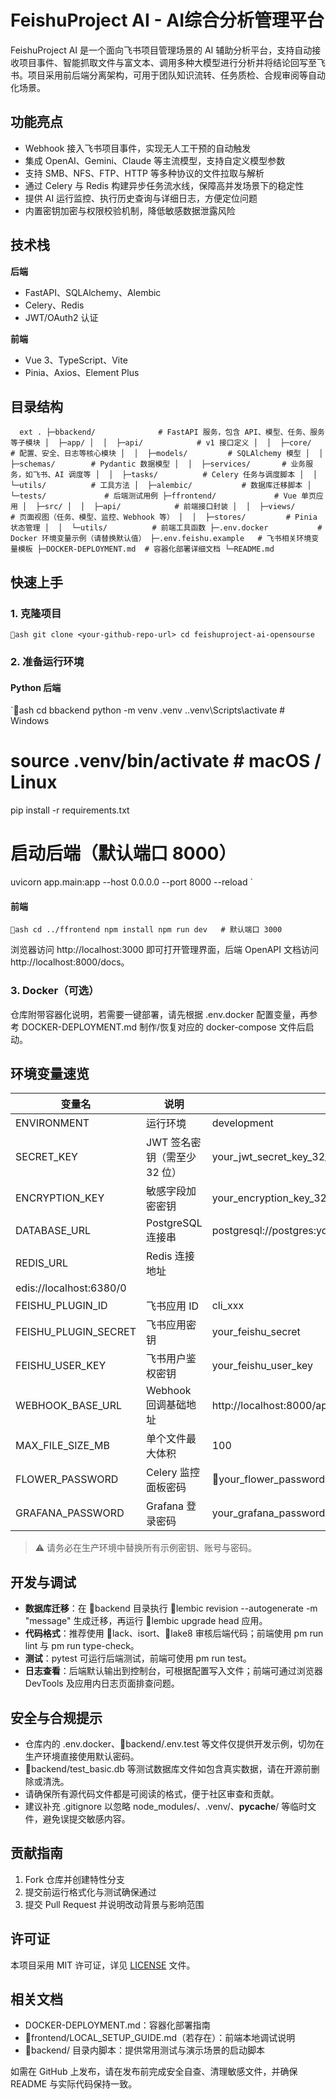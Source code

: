 ﻿# FeishuProject AI - AI综合分析管理平台

FeishuProject AI 是一个面向飞书项目管理场景的 AI 辅助分析平台，支持自动接收项目事件、智能抓取文件与富文本、调用多种大模型进行分析并将结论回写至飞书。项目采用前后端分离架构，可用于团队知识流转、任务质检、合规审阅等自动化场景。

## 功能亮点

- Webhook 接入飞书项目事件，实现无人工干预的自动触发
- 集成 OpenAI、Gemini、Claude 等主流模型，支持自定义模型参数
- 支持 SMB、NFS、FTP、HTTP 等多种协议的文件拉取与解析
- 通过 Celery 与 Redis 构建异步任务流水线，保障高并发场景下的稳定性
- 提供 AI 运行监控、执行历史查询与详细日志，方便定位问题
- 内置密钥加密与权限校验机制，降低敏感数据泄露风险

## 技术栈

**后端**
- FastAPI、SQLAlchemy、Alembic
- Celery、Redis
- JWT/OAuth2 认证

**前端**
- Vue 3、TypeScript、Vite
- Pinia、Axios、Element Plus

## 目录结构

`	ext
.
├─bbackend/              # FastAPI 服务，包含 API、模型、任务、服务等子模块
│  ├─app/
│  │  ├─api/            # v1 接口定义
│  │  ├─core/           # 配置、安全、日志等核心模块
│  │  ├─models/         # SQLAlchemy 模型
│  │  ├─schemas/        # Pydantic 数据模型
│  │  ├─services/       # 业务服务，如飞书、AI 调度等
│  │  ├─tasks/          # Celery 任务与调度脚本
│  │  └─utils/          # 工具方法
│  ├─alembic/           # 数据库迁移脚本
│  └─tests/             # 后端测试用例
├─ffrontend/             # Vue 单页应用
│  ├─src/
│  │  ├─api/            # 前端接口封装
│  │  ├─views/          # 页面视图（任务、模型、监控、Webhook 等）
│  │  ├─stores/         # Pinia 状态管理
│  │  └─utils/          # 前端工具函数
├─.env.docker           # Docker 环境变量示例（请替换默认值）
├─.env.feishu.example   # 飞书相关环境变量模板
├─DOCKER-DEPLOYMENT.md  # 容器化部署详细文档
└─README.md
`

## 快速上手

### 1. 克隆项目

`ash
git clone <your-github-repo-url>
cd feishuproject-ai-opensourse
`

### 2. 准备运行环境

#### Python 后端
`ash
cd bbackend
python -m venv .venv
.\.venv\Scripts\activate        # Windows
# source .venv/bin/activate      # macOS / Linux
pip install -r requirements.txt

# 启动后端（默认端口 8000）
uvicorn app.main:app --host 0.0.0.0 --port 8000 --reload
`

#### 前端
`ash
cd ../ffrontend
npm install
npm run dev   # 默认端口 3000
`

浏览器访问 http://localhost:3000 即可打开管理界面，后端 OpenAPI 文档访问 http://localhost:8000/docs。

### 3. Docker（可选）

仓库附带容器化说明，若需要一键部署，请先根据 .env.docker 配置变量，再参考 DOCKER-DEPLOYMENT.md 制作/恢复对应的 docker-compose 文件后启动。

## 环境变量速览

| 变量名 | 说明 | 示例/默认值 |
| --- | --- | --- |
| ENVIRONMENT | 运行环境 | development |
| SECRET_KEY | JWT 签名密钥（需至少 32 位） | your_jwt_secret_key_32_chars_minimum |
| ENCRYPTION_KEY | 敏感字段加密密钥 | your_encryption_key_32_chars_long |
| DATABASE_URL | PostgreSQL 连接串 | postgresql://postgres:your_password@localhost:5433/ai_analysis_dev |
| REDIS_URL | Redis 连接地址 | edis://localhost:6380/0 |
| FEISHU_PLUGIN_ID | 飞书应用 ID | cli_xxx |
| FEISHU_PLUGIN_SECRET | 飞书应用密钥 | your_feishu_secret |
| FEISHU_USER_KEY | 飞书用户鉴权密钥 | your_feishu_user_key |
| WEBHOOK_BASE_URL | Webhook 回调基础地址 | http://localhost:8000/api/v1/webhooks |
| MAX_FILE_SIZE_MB | 单个文件最大体积 | 100 |
| FLOWER_PASSWORD | Celery 监控面板密码 | your_flower_password |
| GRAFANA_PASSWORD | Grafana 登录密码 | your_grafana_password |

> ⚠️ 请务必在生产环境中替换所有示例密钥、账号与密码。

## 开发与调试

- **数据库迁移**：在 backend 目录执行 lembic revision --autogenerate -m "message" 生成迁移，再运行 lembic upgrade head 应用。
- **代码格式**：推荐使用 lack、isort、lake8 审核后端代码；前端使用 
pm run lint 与 
pm run type-check。
- **测试**：pytest 可运行后端测试，前端可使用 
pm run test。
- **日志查看**：后端默认输出到控制台，可根据配置写入文件；前端可通过浏览器 DevTools 及应用内日志页面排查问题。

## 安全与合规提示

- 仓库内的 .env.docker、backend/.env.test 等文件仅提供开发示例，切勿在生产环境直接使用默认密码。
- backend/test_basic.db 等测试数据库文件如包含真实数据，请在开源前删除或清洗。
- 请确保所有源代码文件都是可阅读的格式，便于社区审查和贡献。
- 建议补充 .gitignore 以忽略 
node_modules/、.venv/、__pycache__/ 等临时文件，避免误提交敏感内容。

## 贡献指南

1. Fork 仓库并创建特性分支
2. 提交前运行格式化与测试确保通过
3. 提交 Pull Request 并说明改动背景与影响范围

## 许可证

本项目采用 MIT 许可证，详见 [LICENSE](LICENSE) 文件。

## 相关文档

- DOCKER-DEPLOYMENT.md：容器化部署指南
- frontend/LOCAL_SETUP_GUIDE.md（若存在）：前端本地调试说明
- backend/ 目录内脚本：提供常用测试与演示场景的启动脚本

如需在 GitHub 上发布，请在发布前完成安全自查、清理敏感文件，并确保 README 与实际代码保持一致。
